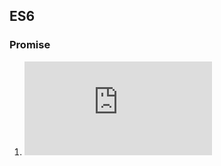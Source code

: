 ## ES6

### Promise

1. ![概念](https://github.com/HurricaneTBS/nodejs/blob/e2fb5b34e8585058911d4232dbfd9b1220d3d11f/es/note/promise/1.%E6%A6%82%E5%BF%B5.md)